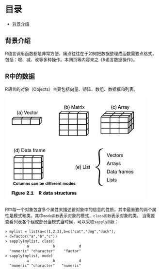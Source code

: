 # 目录
* [背景介绍](#背景介绍)


## 背景介绍
R语言调用函数都是非常方便，痛点往往在于如何把数据整理成函数需要点格式，包括：增、减、改等多种操作。本网页等内容来之《R语言数据操作》。

## R中的数据
R语言的对象（Objects）主要包括向量、矩阵、数组、数据框和列表。

![image](https://github.com/bitcometz/images/blob/master/R_duixiang.png)

R中每一个对象包含多个属性来描述该对象中的信息的性质，其中最重要的两个属性是模式和类。其中`mode函数`表示对象的模式，`class函数`表示对象的类。
当需要查看列表各个组成部分当模式当时候，可以采取`sapply函数`：
```
> mylist = list(a=c(1,2,3),b=c("cat","dog","duck"),
+ d=factor("a","b","c"))
> sapply(mylist, class)
          a           b           d 
  "numeric" "character"    "factor" 
> sapply(mylist, mode)
          a           b           d 
  "numeric" "character"   "numeric"
```




